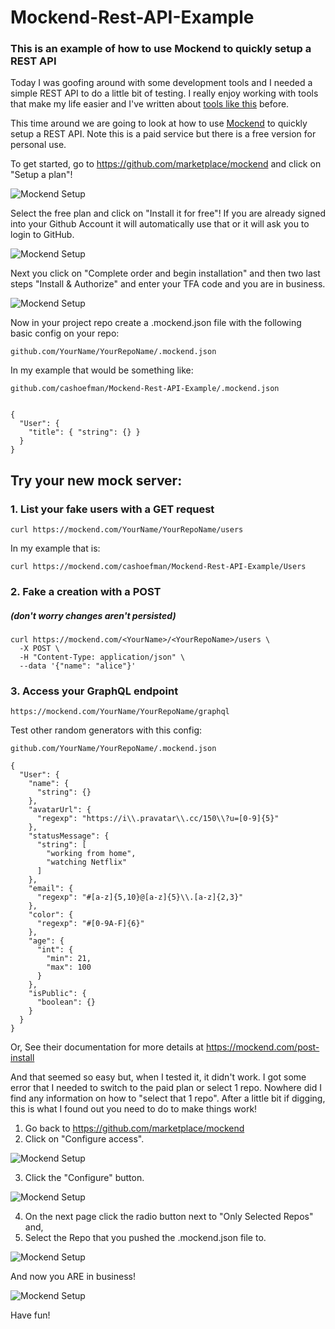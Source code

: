 # Mockend-Rest-API-Example

### This is an example of how to use Mockend to quickly setup a REST API

Today I was goofing around with some development tools and I needed a simple REST API to do a little bit of testing. I really enjoy working with tools that make my life easier and I've written about [tools like this](https://github.com/cashoefman/my-heroku-api-server) before.

This time around we are going to look at how to use [Mockend](https://mockend.com/) to quickly setup a REST API. Note this is a paid service but there is a free version for personal use.

To get started, go to https://github.com/marketplace/mockend and click on "Setup a plan"!

![Mockend Setup](images/Mockend-1.jpg)

Select the free plan and click on "Install it for free"! If you are already signed into your Github Account it will automatically use that or it will ask you to login to GitHub.

![Mockend Setup](images/Mockend-2.jpg)

Next you click on "Complete order and begin installation" and then two last steps "Install & Authorize" and enter your TFA code and you are in business.

![Mockend Setup](images/Mockend-3.jpg)

Now in your project repo create a .mockend.json file with the following basic config on your repo:

    github.com/YourName/YourRepoName/.mockend.json 

In my example that would be something like:

    github.com/cashoefman/Mockend-Rest-API-Example/.mockend.json 


    {
      "User": {
        "title": { "string": {} }
      }
    }

## Try your new mock server:

### 1. List your fake users with a GET request
    curl https://mockend.com/YourName/YourRepoName/users

In my example that is:

    curl https://mockend.com/cashoefman/Mockend-Rest-API-Example/Users

### 2. Fake a creation with a POST
##### (don't worry changes aren't persisted)
    curl https://mockend.com/<YourName>/<YourRepoName>/users \
      -X POST \
      -H "Content-Type: application/json" \
      --data '{"name": "alice"}'

### 3. Access your GraphQL endpoint
    https://mockend.com/YourName/YourRepoName/graphql

Test other random generators with this config:

    github.com/YourName/YourRepoName/.mockend.json

    {
      "User": {
        "name": {
          "string": {}
        },
        "avatarUrl": {
          "regexp": "https://i\\.pravatar\\.cc/150\\?u=[0-9]{5}"
        },
        "statusMessage": {
          "string": [
            "working from home",
            "watching Netflix"
          ]
        },
        "email": {
          "regexp": "#[a-z]{5,10}@[a-z]{5}\\.[a-z]{2,3}"
        },
        "color": {
          "regexp": "#[0-9A-F]{6}"
        },
        "age": {
          "int": {
            "min": 21,
            "max": 100
          }
        },
        "isPublic": {
          "boolean": {}
        }
      }
    }

Or, See their documentation for more details at https://mockend.com/post-install

And that seemed so easy but, when I tested it, it didn't work. I got some error that I needed to switch to the paid plan or select 1 repo. Nowhere did I find any information on how to "select that 1 repo". After a little bit if digging, this is what I found out you need to do to make things work!

1. Go back to https://github.com/marketplace/mockend
2. Click on "Configure access".

![Mockend Setup](images/Mockend-5.jpg)

3. Click the "Configure" button.

![Mockend Setup](images/Mockend-5.jpg)

4. On the next page click the radio button next to "Only Selected Repos" and, 
5. Select the Repo that you pushed the .mockend.json file to.

![Mockend Setup](images/Mockend-6.jpg)

And now you ARE in business!

![Mockend Setup](images/Mockend-7.jpg)

Have fun!